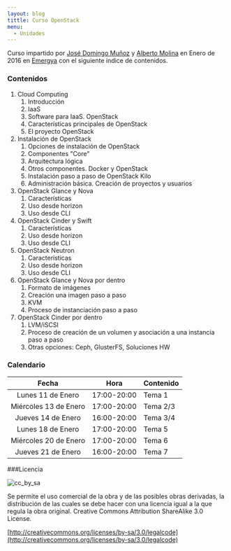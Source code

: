 ```yaml
---
layout: blog
tittle: Curso OpenStack
menu:
  - Unidades
---
```

Curso impartido por [José Domingo Muñoz](http://www.pledin.org) y
[Alberto Molina](http://albertomolina.wordpress.com) en Enero de 2016
en [Emergya](http://www.emergya.es/) con el siguiente índice de
contenidos.

### Contenidos

1. Cloud Computing
    1. Introducción
    1. IaaS
    1. Software para IaaS. OpenStack
    1. Características principales de OpenStack
    1. El proyecto OpenStack
1. Instalación de OpenStack
    1. Opciones de instalación de OpenStack
    1. Componentes "Core"
    1. Arquitectura lógica
    1. Otros componentes. Docker y OpenStack
    1. Instalación paso a paso de OpenStack Kilo
    1. Administración básica. Creación de proyectos y usuarios
1. OpenStack Glance y Nova
    1. Características
    1. Uso desde horizon
    1. Uso desde CLI
1. OpenStack Cinder y Swift
    1. Características
    1. Uso desde horizon
    1. Uso desde CLI
1. OpenStack Neutron
    1. Características
    1. Uso desde horizon
    1. Uso desde CLI
1. OpenStack Glance y Nova por dentro
    1. Formato de imágenes
    1. Creación una imagen paso a paso
    1. KVM
    1. Proceso de instanciación paso a paso
1. OpenStack Cinder por dentro
    1. LVM/iSCSI
    1. Proceso de creación de un volumen y asociación a una instancia
    paso a paso
    1. Otras opciones: Ceph, GlusterFS, Soluciones HW

### Calendario

|Fecha|Hora|Contenido|
|:---:|----|---------|
|Lunes 11 de Enero|17:00-20:00|Tema 1|
|Miércoles 13 de Enero|17:00-20:00|Tema 2/3|
|Jueves 14 de Enero|16:00-20:00|Tema 3/4|
|Lunes 18 de Enero|17:00-20:00|Tema 5|
|Miércoles 20 de Enero|17:00-20:00|Tema 6|
|Jueves 21 de Enero|16:00-20:00|Tema 7|

###Licencia

![cc_by_sa](http://iesgn.github.io/emergya/img/cc_by_sa.png)

Se permite el uso comercial de la obra y de las posibles obras derivadas, la
distribución de las cuales se debe hacer con una licencia igual a la que regula
la obra original. Creative Commons Attribution ShareAlike 3.0 License.

[http://creativecommons.org/licenses/by-sa/3.0/legalcode](http://creativecommons.org/licenses/by-sa/3.0/legalcode)

